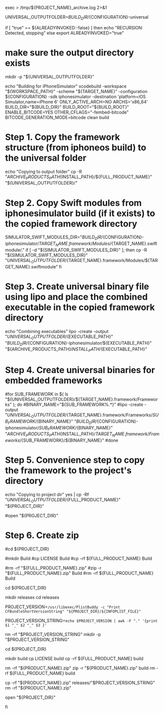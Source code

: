 exec > /tmp/${PROJECT_NAME}_archive.log 2>&1

UNIVERSAL_OUTPUTFOLDER=${BUILD_DIR}/${CONFIGURATION}-universal

if [ "true" == ${ALREADYINVOKED:-false} ]
then
echo "RECURSION: Detected, stopping"
else
export ALREADYINVOKED="true"

# make sure the output directory exists
mkdir -p "${UNIVERSAL_OUTPUTFOLDER}"

echo "Building for iPhoneSimulator"
xcodebuild -workspace "${WORKSPACE_PATH}" -scheme "${TARGET_NAME}" -configuration ${CONFIGURATION} -sdk iphonesimulator -destination 'platform=iOS Simulator,name=iPhone 6' ONLY_ACTIVE_ARCH=NO ARCHS='x86_64' BUILD_DIR="${BUILD_DIR}" BUILD_ROOT="${BUILD_ROOT}" ENABLE_BITCODE=YES OTHER_CFLAGS="-fembed-bitcode" BITCODE_GENERATION_MODE=bitcode clean build

# Step 1. Copy the framework structure (from iphoneos build) to the universal folder
echo "Copying to output folder"
cp -R "${ARCHIVE_PRODUCTS_PATH}${INSTALL_PATH}/${FULL_PRODUCT_NAME}" "${UNIVERSAL_OUTPUTFOLDER}/"

# Step 2. Copy Swift modules from iphonesimulator build (if it exists) to the copied framework directory
SIMULATOR_SWIFT_MODULES_DIR="${BUILD_DIR}/${CONFIGURATION}-iphonesimulator/${TARGET_NAME}.framework/Modules/${TARGET_NAME}.swiftmodule/."
if [ -d "${SIMULATOR_SWIFT_MODULES_DIR}" ]; then
cp -R "${SIMULATOR_SWIFT_MODULES_DIR}" "${UNIVERSAL_OUTPUTFOLDER}/${TARGET_NAME}.framework/Modules/${TARGET_NAME}.swiftmodule"
fi

# Step 3. Create universal binary file using lipo and place the combined executable in the copied framework directory
echo "Combining executables"
lipo -create -output "${UNIVERSAL_OUTPUTFOLDER}/${EXECUTABLE_PATH}" "${BUILD_DIR}/${CONFIGURATION}-iphonesimulator/${EXECUTABLE_PATH}" "${ARCHIVE_PRODUCTS_PATH}${INSTALL_PATH}/${EXECUTABLE_PATH}"

# Step 4. Create universal binaries for embedded frameworks
#for SUB_FRAMEWORK in $( ls "${UNIVERSAL_OUTPUTFOLDER}/${TARGET_NAME}.framework/Frameworks" ); do
#BINARY_NAME="${SUB_FRAMEWORK%.*}"
#lipo -create -output "${UNIVERSAL_OUTPUTFOLDER}/${TARGET_NAME}.framework/Frameworks/${SUB_FRAMEWORK}/${BINARY_NAME}" "${BUILD_DIR}/${CONFIGURATION}-iphonesimulator/${SUB_FRAMEWORK}/${BINARY_NAME}" "${ARCHIVE_PRODUCTS_PATH}${INSTALL_PATH}/${TARGET_NAME}.framework/Frameworks/${SUB_FRAMEWORK}/${BINARY_NAME}"
#done

# Step 5. Convenience step to copy the framework to the project's directory
echo "Copying to project dir"
yes | cp -Rf "${UNIVERSAL_OUTPUTFOLDER}/${FULL_PRODUCT_NAME}" "${PROJECT_DIR}"

#open "${PROJECT_DIR}"

# Step 6. Create zip
#cd ${PROJECT_DIR}

#mkdir Build
#cp LICENSE Build
#cp -rf ${FULL_PRODUCT_NAME} Build

#rm -rf "${FULL_PRODUCT_NAME}.zip"
#zip -r "${FULL_PRODUCT_NAME}.zip" Build
#rm -rf ${FULL_PRODUCT_NAME} Build

cd ${PROJECT_DIR}

mkdir releases
cd releases

PROJECT_VERSION=`/usr/libexec/PlistBuddy -c "Print CFBundleShortVersionString" "${PROJECT_DIR}/${INFOPLIST_FILE}"`

PROJECT_VERSION_STRING=`echo $PROJECT_VERSION | awk -F "." '{print $1 "_" $2 "_" $3 }'`

rm -rf "$PROJECT_VERSION_STRING"
mkdir -p "$PROJECT_VERSION_STRING"

cd ${PROJECT_DIR}

mkdir build
cp LICENSE build
cp -rf ${FULL_PRODUCT_NAME} build

rm -rf "${PRODUCT_NAME}.zip"
zip -r "${PRODUCT_NAME}.zip" build
rm -rf ${FULL_PRODUCT_NAME} build

cp -rf "${PRODUCT_NAME}.zip" releases/"$PROJECT_VERSION_STRING"
rm -rf "${PRODUCT_NAME}.zip"

open "${PROJECT_DIR}"

fi
